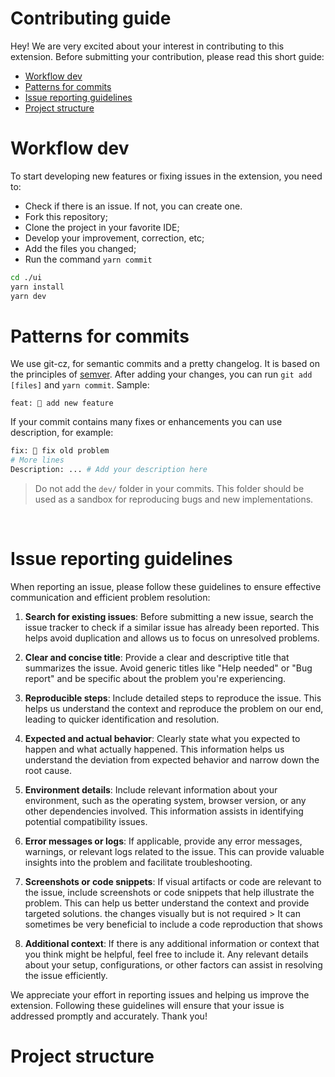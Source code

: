 # Contributing guide

Hey! We are very excited about your interest in contributing to this extension.
Before submitting your contribution, please read this short guide:

- [Workflow dev](#workflow-dev)
- [Patterns for commits](#patterns-for-commits)
- [Issue reporting guidelines](#issue-reporting-guidelines)
- [Project structure](#project-structure)

# Workflow dev

To start developing new features or fixing issues in the extension, you need to:

- Check if there is an issue. If not, you can create one.
- Fork this repository;
- Clone the project in your favorite IDE;
- Develop your improvement, correction, etc;
- Add the files you changed;
- Run the command `yarn commit`

```bash
cd ./ui
yarn install
yarn dev
```

# Patterns for commits

We use git-cz, for semantic commits and a pretty changelog. It is based on the
principles of [semver](https://semver.org/). After adding your changes, you can
run `git add [files]` and `yarn commit`. Sample:

```
feat: 🎸 add new feature
```

If your commit contains many fixes or enhancements you can use description, for
example:

```bash
fix: 🐛 fix old problem
# More lines
Description: ... # Add your description here
```

> Do not add the `dev/` folder in your commits. This folder should be used as a
> sandbox for reproducing bugs and new implementations.

&nbsp;

# Issue reporting guidelines

When reporting an issue, please follow these guidelines to ensure effective
communication and efficient problem resolution:

1. **Search for existing issues**: Before submitting a new issue, search the
   issue tracker to check if a similar issue has already been reported. This
   helps avoid duplication and allows us to focus on unresolved problems.

2. **Clear and concise title**: Provide a clear and descriptive title that
   summarizes the issue. Avoid generic titles like "Help needed" or "Bug report"
   and be specific about the problem you're experiencing.

3. **Reproducible steps**: Include detailed steps to reproduce the issue. This
   helps us understand the context and reproduce the problem on our end, leading
   to quicker identification and resolution.

4. **Expected and actual behavior**: Clearly state what you expected to happen
   and what actually happened. This information helps us understand the
   deviation from expected behavior and narrow down the root cause.

5. **Environment details**: Include relevant information about your environment,
   such as the operating system, browser version, or any other dependencies
   involved. This information assists in identifying potential compatibility
   issues.

6. **Error messages or logs**: If applicable, provide any error messages,
   warnings, or relevant logs related to the issue. This can provide valuable
   insights into the problem and facilitate troubleshooting.

7. **Screenshots or code snippets**: If visual artifacts or code are relevant to
   the issue, include screenshots or code snippets that help illustrate the
   problem. This can help us better understand the context and provide targeted
   solutions. the changes visually but is not required > It can sometimes be
   very beneficial to include a code reproduction that shows

8. **Additional context**: If there is any additional information or context
   that you think might be helpful, feel free to include it. Any relevant
   details about your setup, configurations, or other factors can assist in
   resolving the issue efficiently.

We appreciate your effort in reporting issues and helping us improve the
extension. Following these guidelines will ensure that your issue is addressed
promptly and accurately. Thank you!

# Project structure
